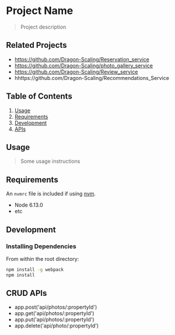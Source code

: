 # Project Name

> Project description

## Related Projects

  - https://github.com/Dragon-Scaling/Reservation_service
  - https://github.com/Dragon-Scaling/photo_gallery_service
  - https://github.com/Dragon-Scaling/Review_service
  - hhttps://github.com/Dragon-Scaling/Recommendations_Service

## Table of Contents

1. [Usage](#Usage)
1. [Requirements](#requirements)
1. [Development](#development)
1. [APIs](#development)

## Usage

> Some usage instructions

## Requirements

An `nvmrc` file is included if using [nvm](https://github.com/creationix/nvm).

- Node 6.13.0
- etc

## Development

### Installing Dependencies

From within the root directory:

```sh
npm install -g webpack
npm install
```

## CRUD APIs

 - app.post('api/photos/:propertyId')
 - app.get('api/photos/:propertyId')
 - app.put('api/photos/:propertyId')
 - app.delete('api/photo/:propertyId')

